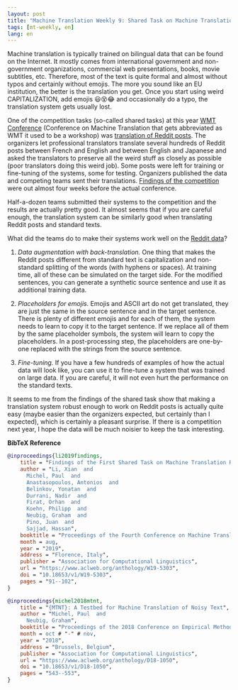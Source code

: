 ```yaml
---
layout: post
title: "Machine Translation Weekly 9: Shared Task on Machine Translation Robustness"
tags: [mt-weekly, en]
lang: en
---
```


Machine translation is typically trained on bilingual data that can be found on
the Internet. It mostly comes from international government and non-government
organizations, commercial web presentations, books, movie subtitles, etc.
Therefore, most of the text is quite formal and almost without typos and
certainly without emojis. The more you sound like an EU institution, the better
is the translation you get. Once you start using weird CAPITALIZATION, add
emojis 😃😵😂 and occasionally do a typo, the translation system gets usually
lost.

One of the competition tasks (so-called shared tasks) at this year [WMT
Conference](http://www.statmt.org/wmt19) (Conference on Machine Translation
that gets abbreviated as WMT it used to be a workshop) was [translation of
Reddit posts](http://www.statmt.org/wmt19/robustness.html). The organizers let
professional translators translate several hundreds of Reddit posts between
French and English and between English and Japanese and asked the translators
to preserve all the weird stuff as closely as possible (poor translators doing
this weird job). Some posts were left for training or fine-tuning of the
systems, some for testing. Organizers published the data and competing teams
sent their translations. [Findings of the
competition](https://arxiv.org/pdf/1906.11943.pdf) were out almost four weeks
before the actual conference.

Half-a-dozen teams submitted their systems to the competition and the results
are actually pretty good. It almost seems that if you are careful enough, the
translation system can be similarly good when translating Reddit posts and
standard texts.

What did the teams do to make their systems work well on the [Reddit
data](https://arxiv.org/pdf/1809.00388.pdf)?

1. _Data augmentation with back-translation._ One thing that makes the Reddit
   posts different from standard text is capitalization and non-standard
   splitting of the words (with hyphens or spaces). At training time, all of
   these can be simulated on the target side. For the modified sentences, you
   can generate a synthetic source sentence and use it as additional training
   data.

2. _Placeholders for emojis._ Emojis and ASCII art do not get translated, they
   are just the same in the source sentence and in the target sentence. There
   is plenty of different emojis and for each of them, the system needs to
   learn to copy it to the target sentence. If we replace all of them by the
   same placeholder symbols, the system will learn to copy the placeholders. In
   a post-processing step, the placeholders are one-by-one replaced with the
   strings from the source sentence.

3. _Fine-tuning._ If you have a few hundreds of examples of how the actual data
   will look like, you can use it to fine-tune a system that was trained on
   large data. If you are careful, it will not even hurt the performance on the
   standard texts.

It seems to me from the findings of the shared task show that making a
translation system robust enough to work on Reddit posts is actually quite easy
(maybe easier than the organizers expected, but certainly than I expected),
which is certainly a pleasant surprise. If there is a competition next year, I
hope the data will be much noisier to keep the task interesting.

__BibTeX Reference__
```bibtex
@inproceedings{li2019findings,
    title = "Findings of the First Shared Task on Machine Translation Robustness",
    author = "Li, Xian  and
      Michel, Paul  and
      Anastasopoulos, Antonios  and
      Belinkov, Yonatan  and
      Durrani, Nadir  and
      Firat, Orhan  and
      Koehn, Philipp  and
      Neubig, Graham  and
      Pino, Juan  and
      Sajjad, Hassan",
    booktitle = "Proceedings of the Fourth Conference on Machine Translation (Volume 2: Shared Task Papers, Day 1)",
    month = aug,
    year = "2019",
    address = "Florence, Italy",
    publisher = "Association for Computational Linguistics",
    url = "https://www.aclweb.org/anthology/W19-5303",
    doi = "10.18653/v1/W19-5303",
    pages = "91--102",
}

@inproceedings{michel2018mtnt,
    title = "{MTNT}: A Testbed for Machine Translation of Noisy Text",
    author = "Michel, Paul  and
      Neubig, Graham",
    booktitle = "Proceedings of the 2018 Conference on Empirical Methods in Natural Language Processing",
    month = oct # "-" # nov,
    year = "2018",
    address = "Brussels, Belgium",
    publisher = "Association for Computational Linguistics",
    url = "https://www.aclweb.org/anthology/D18-1050",
    doi = "10.18653/v1/D18-1050",
    pages = "543--553",
}
```
